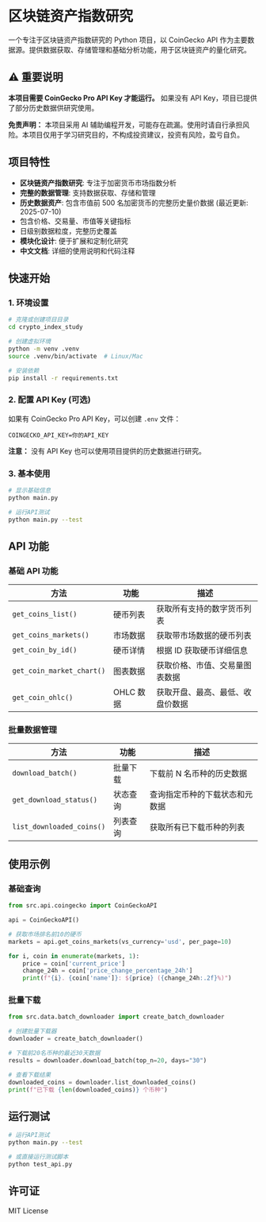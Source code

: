 # 区块链资产指数研究

一个专注于区块链资产指数研究的 Python 项目，以 CoinGecko API 作为主要数据源。提供数据获取、存储管理和基础分析功能，用于区块链资产的量化研究。

## ⚠️ 重要说明

**本项目需要 CoinGecko Pro API Key 才能运行。** 如果没有 API Key，项目已提供了部分历史数据供研究使用。

**免责声明：** 本项目采用 AI 辅助编程开发，可能存在疏漏。使用时请自行承担风险。本项目仅用于学习研究目的，不构成投资建议，投资有风险，盈亏自负。

## 项目特性

- **区块链资产指数研究**: 专注于加密货币市场指数分析
- **完整的数据管理**: 支持数据获取、存储和管理
- **历史数据资产**: 包含市值前 500 名加密货币的完整历史量价数据 (最近更新: 2025-07-10)
- 包含价格、交易量、市值等关键指标
- 日级别数据粒度，完整历史覆盖
- **模块化设计**: 便于扩展和定制化研究
- **中文文档**: 详细的使用说明和代码注释

## 快速开始

### 1. 环境设置

```bash
# 克隆或创建项目目录
cd crypto_index_study

# 创建虚拟环境
python -m venv .venv
source .venv/bin/activate  # Linux/Mac

# 安装依赖
pip install -r requirements.txt
```

### 2. 配置 API Key (可选)

如果有 CoinGecko Pro API Key，可以创建 `.env` 文件：

```env
COINGECKO_API_KEY=你的API_KEY
```

**注意：** 没有 API Key 也可以使用项目提供的历史数据进行研究。

### 3. 基本使用

```bash
# 显示基础信息
python main.py

# 运行API测试
python main.py --test
```

## API 功能

### 基础 API 功能

| 方法                      | 功能      | 描述                             |
| ------------------------- | --------- | -------------------------------- |
| `get_coins_list()`        | 硬币列表  | 获取所有支持的数字货币列表       |
| `get_coins_markets()`     | 市场数据  | 获取带市场数据的硬币列表         |
| `get_coin_by_id()`        | 硬币详情  | 根据 ID 获取硬币详细信息         |
| `get_coin_market_chart()` | 图表数据  | 获取价格、市值、交易量图表数据   |
| `get_coin_ohlc()`         | OHLC 数据 | 获取开盘、最高、最低、收盘价数据 |

### 批量数据管理

| 方法                      | 功能     | 描述                           |
| ------------------------- | -------- | ------------------------------ |
| `download_batch()`        | 批量下载 | 下载前 N 名币种的历史数据      |
| `get_download_status()`   | 状态查询 | 查询指定币种的下载状态和元数据 |
| `list_downloaded_coins()` | 列表查询 | 获取所有已下载币种的列表       |

## 使用示例

### 基础查询

```python
from src.api.coingecko import CoinGeckoAPI

api = CoinGeckoAPI()

# 获取市场排名前10的硬币
markets = api.get_coins_markets(vs_currency='usd', per_page=10)

for i, coin in enumerate(markets, 1):
    price = coin['current_price']
    change_24h = coin['price_change_percentage_24h']
    print(f"{i}. {coin['name']}: ${price} ({change_24h:.2f}%)")
```

### 批量下载

```python
from src.data.batch_downloader import create_batch_downloader

# 创建批量下载器
downloader = create_batch_downloader()

# 下载前20名币种的最近30天数据
results = downloader.download_batch(top_n=20, days="30")

# 查看下载结果
downloaded_coins = downloader.list_downloaded_coins()
print(f"已下载 {len(downloaded_coins)} 个币种")
```

## 运行测试

```bash
# 运行API测试
python main.py --test

# 或直接运行测试脚本
python test_api.py
```

## 许可证

MIT License
